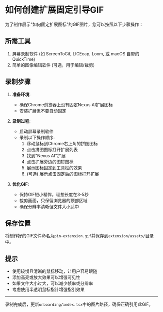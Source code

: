 # 如何创建扩展固定引导GIF

为了制作展示"如何固定扩展图标"的GIF图片，您可以按照以下步骤操作：

## 所需工具

1. 屏幕录制软件 (如 ScreenToGif, LICEcap, Loom, 或 macOS 自带的 QuickTime)
2. 简单的图像编辑软件 (可选，用于编辑/裁剪)

## 录制步骤

1. **准备环境**:
   - 确保Chrome浏览器上没有固定Nexus AI扩展图标
   - 安装扩展但不要自动固定

2. **录制过程**:
   - 启动屏幕录制软件
   - 录制以下操作顺序:
     1. 移动鼠标到Chrome右上角的拼图图标
     2. 点击拼图图标打开扩展列表
     3. 找到"Nexus AI"扩展
     4. 点击扩展旁边的图钉图标
     5. 展示图标固定到工具栏的效果
     6. (可选) 展示点击固定后的图标打开扩展

3. **优化GIF**:
   - 保持GIF短小精悍，理想长度在3-5秒
   - 裁剪画面，只保留浏览器的顶部区域
   - 确保分辨率清晰但文件大小适中

## 保存位置

将制作好的GIF文件命名为`pin-extension.gif`并保存到`extension/assets/`目录中。

## 提示

- 使用较慢且清晰的鼠标移动，让用户容易跟随
- 添加高亮或放大效果可以增强可见性
- 如果文件大小过大，可以减少帧率或分辨率
- 考虑使用半透明鼠标指针增强指引效果

---

录制完成后，更新`onboarding/index.tsx`中的图片路径，确保正确引用此GIF。 